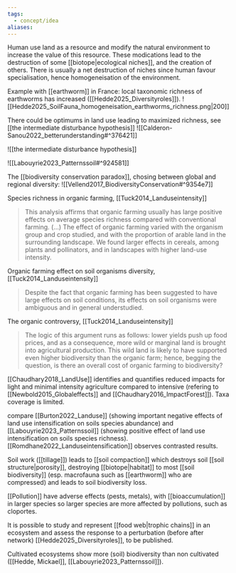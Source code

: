 ```yaml
---
tags:
  - concept/idea
aliases:
---
```


Human use land as a resource and modify the natural environment to increase the value of this resource. These modications lead to the destruction of some [[biotope|ecological niches]], and the creation of others. There is usually a net destruction of niches since human favour specialisation, hence homogeneisation of the environment.


Example with [[earthworm]] in France: local taxonomic richness of earthworms has increased ([[Hedde2025_Diversityroles]]).
![[Hedde2025_SoilFauna_homogeneisation_earthworms_richness.png|200]]

There could be optimums in land use leading to maximized richness, see [[the intermediate disturbance hypothesis]]
![[Calderon-Sanou2022_betterunderstanding#^376421]]

![[the intermediate disturbance hypothesis]]

![[Labouyrie2023_Patternssoil#^924581]]

The [[biodiversity conservation paradox]], chosing between global and regional diversity:
![[Vellend2017_BiodiversityConservation#^9354e7]]

Species richness in organic farming, [[Tuck2014_Landuseintensity]]
> This analysis affirms that organic farming usually has large positive effects on average species richness compared with conventional farming. (...) The effect of organic farming varied with the organism group and crop studied, and with the proportion of arable land in the surrounding landscape. We found larger effects in cereals, among plants and pollinators, and in landscapes with higher land-use intensity.

Organic farming effect on soil organisms diversity, [[Tuck2014_Landuseintensity]]
> Despite the fact that organic farming has been suggested to have large effects on soil conditions, its effects on soil organisms were ambiguous and in general understudied.

The organic controversy, [[Tuck2014_Landuseintensity]]
> The logic of this argument runs as follows: lower yields push up food prices, and as a consequence, more wild or marginal land is brought into agricultural production. This wild land is likely to have supported even higher biodiversity than the organic farm; hence, begging the question, is there an overall cost of organic farming to biodiversity?

[[Chaudhary2018_LandUse]] identifies and quantifies reduced impacts for light and minimal intensity agriculture compared to intensive (refering to [[Newbold2015_Globaleffects]] and [[Chaudhary2016_ImpactForest]]). Taxa coverage is limited.

compare [[Burton2022_Landuse]] (showing important negative effects of land use intensification on soils species abundance) and [[Labouyrie2023_Patternssoil]] (showing positive effect of land use intensification on soils species richness).
[[Romdhane2022_Landuseintensification]] observes contrasted results.

Soil work ([[tillage]]) leads to [[soil compaction]] which destroys soil [[soil structure|porosity]], destroying [[biotope|habitat]] to most [[soil biodiversity]] (esp. macrofauna such as [[earthworm]] who are compressed) and leads to soil biodiversity loss.

[[Pollution]] have adverse effects (pests, metals), with [[bioaccumulation]] in larger species so larger species are more affected by pollutions, such as cloportes.

It is possible to study and represent [[food web|trophic chains]] in an ecosystem and assess the response to a perturbation (before after network) [[Hedde2025_Diversityroles]], to be published.

Cultivated ecosystems show more (soil) biodiversity than non cultivated ([[Hedde, Mickael]], [[Labouyrie2023_Patternssoil]]).
